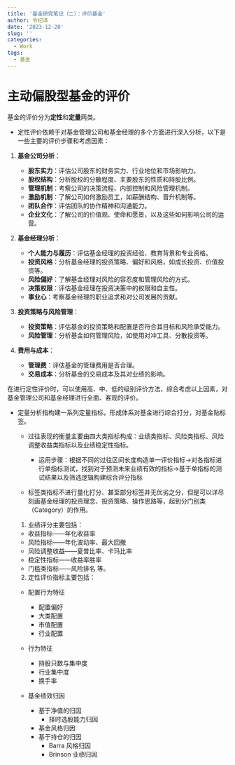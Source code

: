 ```yaml
---
title: '基金研究笔记（二）：评价基金'
author: 令纪泽
date: '2023-12-20'
slug: ''
categories:
  - Work
tags:
  - 基金
---
```


# 主动偏股型基金的评价

基金的评价分为**定性**和**定量**两类。
+ 定性评价依赖于对基金管理公司和基金经理的多个方面进行深入分析，以下是一些主要的评价步骤和考虑因素：

1. **基金公司分析**：


	* **股东实力**：评估公司股东的财务实力、行业地位和市场影响力。
	* **股权结构**：分析股权的分散程度、主要股东的性质和持股比例。
	* **管理机制**：考察公司的决策流程、内部控制和风险管理机制。
	* **激励机制**：了解公司如何激励员工，如薪酬结构、晋升机制等。
	* **团队合作**：评估团队的协作精神和沟通能力。
	* **企业文化**：了解公司的价值观、使命和愿景，以及这些如何影响公司的运营。
2. **基金经理分析**：


	* **个人能力与履历**：评估基金经理的投资经验、教育背景和专业资格。
	* **投资风格**：分析基金经理的投资策略、偏好和风格，如成长投资、价值投资等。
	* **风险偏好**：了解基金经理对风险的容忍度和管理风险的方式。
	* **决策权限**：评估基金经理在投资决策中的权限和自主性。
	* **事业心**：考察基金经理的职业追求和对公司发展的贡献。

3. **投资策略与风险管理**：


	* **投资策略**：评估基金的投资策略和配置是否符合其目标和风险承受能力。
	* **风险管理**：分析基金如何管理风险，如使用对冲工具、分散投资等。
	
4. **费用与成本**：


	* **管理费**：评估基金的管理费用是否合理。
	* **交易成本**：分析基金的交易成本及其对业绩的影响。

在进行定性评价时，可以使用高、中、低的级别评价方法，综合考虑以上因素，对基金管理公司和基金经理进行全面、客观的评价。

+ 定量分析指构建一系列定量指标，形成体系对基金进行综合打分，对基金贴标签。

  - 过往表现的衡量主要由四大类指标构成：业绩类指标、风险类指标、风险调整收益类指标以及业绩稳定性指标。
  
    - 运用步骤：根据不同的过往区间长度构造单一评价指标→对各指标进行单指标测试，找到对于预测未来业绩有效的指标→基于单指标的测试结果以及筛选逻辑构建综合评分指标
  - 标签类指标不进行量化打分、甚至部分标签并无优劣之分，但是可以详尽刻画基金经理的投资理念、投资策略、操作思路等，起到分门别类（Category）的作用。
  
  1. 业绩评分主要包括：
    - 收益指标——年化收益率
    - 风险指标——年化波动率、最大回撤
    - 风险调整收益——夏普比率、卡玛比率
    - 稳定性指标——收益率胜率
    - 门槛类指标——风险排名
    等。
    
  2. 定性评价指标主要包括：  
    - 配置行为特征  
        - 配置偏好  
        - 大类配置  
        - 市值配置  
        - 行业配置  
  
    - 行为特征  
        - 持股只数与集中度  
        - 行业集中度  
        - 换手率  
  
    - 基金绩效归因  
        - 基于净值的归因  
            - 择时选股能力归因  
        - 基金风格归因  
        - 基于持仓的归因  
            - Barra 风格归因  
            - Brinson 业绩归因
